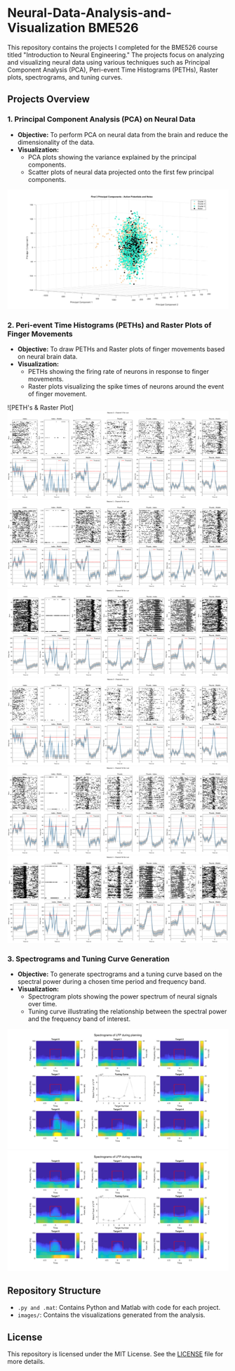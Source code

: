 # Neural-Data-Analysis-and-Visualization BME526
This repository contains the projects I completed for the BME526 course titled "Introduction to Neural Engineering." The projects focus on analyzing and visualizing neural data using various techniques such as Principal Component Analysis (PCA), Peri-event Time Histograms (PETHs), Raster plots, spectrograms, and tuning curves.

## Projects Overview

### 1. Principal Component Analysis (PCA) on Neural Data
- **Objective:** To perform PCA on neural data from the brain and reduce the dimensionality of the data.
- **Visualization:** 
  - PCA plots showing the variance explained by the principal components.
  - Scatter plots of neural data projected onto the first few principal components.
  
![PCA Plot](images/PCA4.jpg)

### 2. Peri-event Time Histograms (PETHs) and Raster Plots of Finger Movements
- **Objective:** To draw PETHs and Raster plots of finger movements based on neural brain data.
- **Visualization:**
  - PETHs showing the firing rate of neurons in response to finger movements.
  - Raster plots visualizing the spike times of neurons around the event of finger movement.
  
![PETH's & Raster Plot]
![](images/2.1.png)
![](images/2.12.png)
![](images/2.13.png)
![](images/2.21.png)
![](images/2.22.png)
![](images/2.23.png)


### 3. Spectrograms and Tuning Curve Generation
- **Objective:** To generate spectrograms and a tuning curve based on the spectral power during a chosen time period and frequency band.
- **Visualization:**
  - Spectrogram plots showing the power spectrum of neural signals over time.
  - Tuning curve illustrating the relationship between the spectral power and the frequency band of interest.
  
![Spectrogram a](images/plot_a.jpg)
![Spectrogram b](images/plot_b.jpg)




## Repository Structure

- `.py and .mat`: Contains Python and Matlab with code for each project.
- `images/`: Contains the visualizations generated from the analysis.

## License

This repository is licensed under the MIT License. See the [LICENSE](LICENSE) file for more details.
